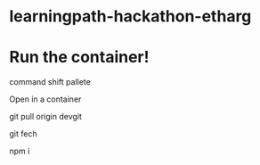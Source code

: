# learningpath-hackathon-etharg


# Run the container!

command shift pallete

Open in a container


git pull origin devgit 

git fech

npm i